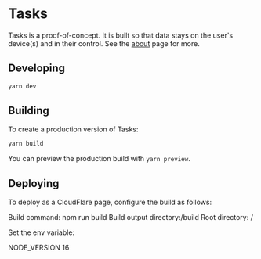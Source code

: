 # Tasks

Tasks is a proof-of-concept. It is built so that data stays on the user's device(s) and in their control. See the [about](https://tasks.page.dev/#about) page for more.

## Developing

```bash
yarn dev
```

## Building

To create a production version of Tasks:

```bash
yarn build
```

You can preview the production build with `yarn preview`.

## Deploying

To deploy as a CloudFlare page, configure the build as follows:

Build command: npm run build
Build output directory:/build
Root directory: /

Set the env variable:

NODE_VERSION 16
